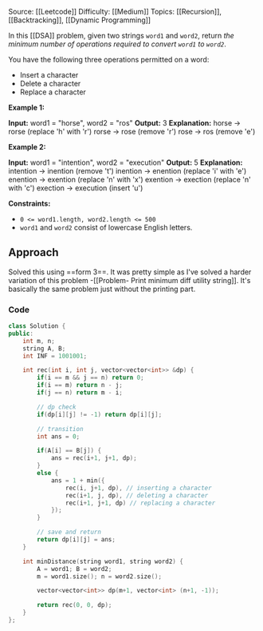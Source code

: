 Source: [[Leetcode]]
Difficulty: [[Medium]]
Topics: [[Recursion]], [[Backtracking]], [[Dynamic Programming]]

In this [[DSA]] problem, given two strings `word1` and `word2`, return _the minimum number of operations required to convert `word1` to `word2`_.

You have the following three operations permitted on a word:

- Insert a character
- Delete a character
- Replace a character

**Example 1:**

**Input:** word1 = "horse", word2 = "ros"
**Output:** 3
**Explanation:** 
horse -> rorse (replace 'h' with 'r')
rorse -> rose (remove 'r')
rose -> ros (remove 'e')

**Example 2:**

**Input:** word1 = "intention", word2 = "execution"
**Output:** 5
**Explanation:** 
intention -> inention (remove 't')
inention -> enention (replace 'i' with 'e')
enention -> exention (replace 'n' with 'x')
exention -> exection (replace 'n' with 'c')
exection -> execution (insert 'u')

**Constraints:**

- `0 <= word1.length, word2.length <= 500`
- `word1` and `word2` consist of lowercase English letters.

## Approach 
Solved this using ==form 3==. It was pretty simple as I've solved a harder variation of this problem -[[Problem- Print minimum diff utility string]]. It's basically the same problem just without the printing part.

### Code 

``` cpp
class Solution {
public:
    int m, n;
    string A, B;
    int INF = 1001001;

    int rec(int i, int j, vector<vector<int>> &dp) {
        if(i == m && j == n) return 0;
        if(i == m) return n - j;
        if(j == n) return m - i;

        // dp check
        if(dp[i][j] != -1) return dp[i][j];

        // transition
        int ans = 0;

        if(A[i] == B[j]) {
            ans = rec(i+1, j+1, dp);
        }
        else {
            ans = 1 + min({
                rec(i, j+1, dp), // inserting a character
                rec(i+1, j, dp), // deleting a character
                rec(i+1, j+1, dp) // replacing a character
            });
        }

        // save and return
        return dp[i][j] = ans;
    }

    int minDistance(string word1, string word2) {
        A = word1; B = word2;
        m = word1.size(); n = word2.size();

        vector<vector<int>> dp(m+1, vector<int> (n+1, -1));

        return rec(0, 0, dp);
    }
};
```
